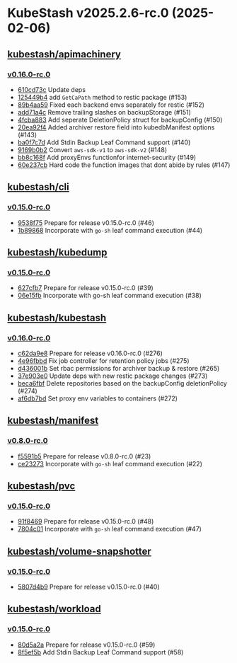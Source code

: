 # KubeStash v2025.2.6-rc.0 (2025-02-06)


## [kubestash/apimachinery](https://github.com/kubestash/apimachinery)

### [v0.16.0-rc.0](https://github.com/kubestash/apimachinery/releases/tag/v0.16.0-rc.0)

- [610cd73c](https://github.com/kubestash/apimachinery/commit/610cd73c) Update deps
- [125449b4](https://github.com/kubestash/apimachinery/commit/125449b4) add `GetCaPath` method to restic package (#153)
- [89b4aa59](https://github.com/kubestash/apimachinery/commit/89b4aa59) Fixed each backend envs separately for restic (#152)
- [add71a4c](https://github.com/kubestash/apimachinery/commit/add71a4c) Remove trailing slashes on backupStorage (#151)
- [4fcba883](https://github.com/kubestash/apimachinery/commit/4fcba883) Add seperate DeletionPolicy struct for backupConfig (#150)
- [20ea92f4](https://github.com/kubestash/apimachinery/commit/20ea92f4) Added archiver restore field into kubedbManifest options  (#143)
- [ba0f7c7d](https://github.com/kubestash/apimachinery/commit/ba0f7c7d) Add Stdin Backup Leaf Command support (#140)
- [9169b0b2](https://github.com/kubestash/apimachinery/commit/9169b0b2) Convert `aws-sdk-v1` to `aws-sdk-v2` (#148)
- [bb8c168f](https://github.com/kubestash/apimachinery/commit/bb8c168f) Add proxyEnvs functionfor internet-security (#149)
- [60e237cb](https://github.com/kubestash/apimachinery/commit/60e237cb) Hard code the function images that dont abide by rules  (#147)



## [kubestash/cli](https://github.com/kubestash/cli)

### [v0.15.0-rc.0](https://github.com/kubestash/cli/releases/tag/v0.15.0-rc.0)

- [9538f75](https://github.com/kubestash/cli/commit/9538f75) Prepare for release v0.15.0-rc.0 (#46)
- [1b89868](https://github.com/kubestash/cli/commit/1b89868) Incorporate with `go-sh` leaf command execution (#44)



## [kubestash/kubedump](https://github.com/kubestash/kubedump)

### [v0.15.0-rc.0](https://github.com/kubestash/kubedump/releases/tag/v0.15.0-rc.0)

- [627cfb7](https://github.com/kubestash/kubedump/commit/627cfb7) Prepare for release v0.15.0-rc.0 (#39)
- [06e15fb](https://github.com/kubestash/kubedump/commit/06e15fb) Incorporate with go-sh leaf command execution (#38)



## [kubestash/kubestash](https://github.com/kubestash/kubestash)

### [v0.16.0-rc.0](https://github.com/kubestash/kubestash/releases/tag/v0.16.0-rc.0)

- [c62da9e8](https://github.com/kubestash/kubestash/commit/c62da9e8) Prepare for release v0.16.0-rc.0 (#276)
- [4e96fbbd](https://github.com/kubestash/kubestash/commit/4e96fbbd) Fix job controller for retention policy jobs (#275)
- [d436001b](https://github.com/kubestash/kubestash/commit/d436001b) Set rbac permissions for archiver backup & restore  (#265)
- [37e903e0](https://github.com/kubestash/kubestash/commit/37e903e0) Update deps with new restic package changes (#273)
- [beca6fbf](https://github.com/kubestash/kubestash/commit/beca6fbf) Delete repositories based on the backupConfig deletionPolicy (#274)
- [af6db7bd](https://github.com/kubestash/kubestash/commit/af6db7bd) Set proxy env variables to containers (#272)



## [kubestash/manifest](https://github.com/kubestash/manifest)

### [v0.8.0-rc.0](https://github.com/kubestash/manifest/releases/tag/v0.8.0-rc.0)

- [f5591b5](https://github.com/kubestash/manifest/commit/f5591b5) Prepare for release v0.8.0-rc.0 (#23)
- [ce23273](https://github.com/kubestash/manifest/commit/ce23273) Incorporate with `go-sh` leaf command execution (#22)



## [kubestash/pvc](https://github.com/kubestash/pvc)

### [v0.15.0-rc.0](https://github.com/kubestash/pvc/releases/tag/v0.15.0-rc.0)

- [91f8469](https://github.com/kubestash/pvc/commit/91f8469) Prepare for release v0.15.0-rc.0 (#48)
- [7804c01](https://github.com/kubestash/pvc/commit/7804c01) Incorporate with `go-sh` leaf command execution (#47)



## [kubestash/volume-snapshotter](https://github.com/kubestash/volume-snapshotter)

### [v0.15.0-rc.0](https://github.com/kubestash/volume-snapshotter/releases/tag/v0.15.0-rc.0)

- [5807d4b9](https://github.com/kubestash/volume-snapshotter/commit/5807d4b9) Prepare for release v0.15.0-rc.0 (#40)



## [kubestash/workload](https://github.com/kubestash/workload)

### [v0.15.0-rc.0](https://github.com/kubestash/workload/releases/tag/v0.15.0-rc.0)

- [80d5a2a](https://github.com/kubestash/workload/commit/80d5a2a) Prepare for release v0.15.0-rc.0 (#59)
- [8f5ef5b](https://github.com/kubestash/workload/commit/8f5ef5b) Add Stdin Backup Leaf Command support (#58)



